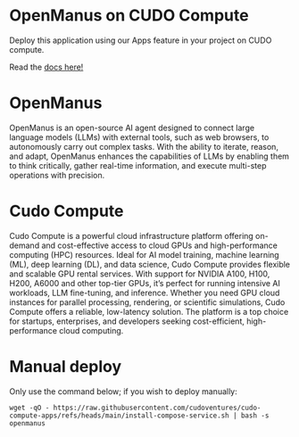 # OpenManus on CUDO Compute
Deploy this application using our Apps feature in your project on CUDO compute. 

Read the [docs here!](https://www.cudocompute.com/docs/apps/openmanus)

# OpenManus
OpenManus is an open-source AI agent designed to connect large language models (LLMs) with external tools, 
such as web browsers, to autonomously carry out complex tasks. 
With the ability to iterate, reason, and adapt, OpenManus enhances the capabilities of LLMs by enabling them to think 
critically, gather real-time information, and execute multi-step operations with precision.

# Cudo Compute
Cudo Compute is a powerful cloud infrastructure platform offering on-demand and cost-effective access to cloud GPUs and high-performance computing (HPC) resources.
Ideal for AI model training, machine learning (ML), deep learning (DL), and data science, Cudo Compute provides flexible and scalable GPU rental services. 
With support for NVIDIA A100, H100, H200, A6000 and other top-tier GPUs, it’s perfect for running intensive AI workloads, LLM fine-tuning, and inference. 
Whether you need GPU cloud instances for parallel processing, rendering, or scientific simulations, Cudo Compute offers a reliable, low-latency solution. 
The platform is a top choice for startups, enterprises, and developers seeking cost-efficient, high-performance cloud computing.

# Manual deploy
Only use the command below; if you wish to deploy manually:

```shell
wget -qO - https://raw.githubusercontent.com/cudoventures/cudo-compute-apps/refs/heads/main/install-compose-service.sh | bash -s openmanus
```
